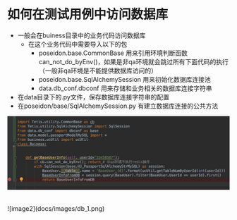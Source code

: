 # 如何在测试用例中访问数据库

- 一般会在buiness目录中的业务代码访问数据库
    - 在这个业务代码中需要导入以下的包
        - poseidon.base.CommonBase 用来引用环境判断函数 can_not_do_byEnv()，如果是非qa环境就会跳过所有下面代码的执行（一般非qa环境是不能提供数据库访问的）
        - poseidon.base.SqlAlchemySession 用来初始化数据库连接池
        - data.db_conf.dbconf 用来存储和业务相关的数据库连接字符串
-  在data目录下的.py文件，保存数据库连接字符串的配置
-  在poseidon/base/SqlAlchemySession.py 有建立数据库连接的公共方法

![image1](images/db_2.png)

<br/>
![image2](docs/images/db_1.png)
